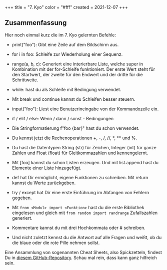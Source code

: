 +++
title = "7. Kyo"
color = "#fff"
created = 2021-12-07
+++

<script lang="ts">
  import Figure from '$lib/components/Figure.svelte';
</script>

## Zusammenfassung

Hier noch einmal kurz die im 7. Kyo gelernten Befehle:

- print("foo"): Gibt eine Zeile auf dem Bildschirm aus.

- for i in foo: Schleife zur Wiederholung einer Sequenz.

- range(a, b, c): Generiert eine interierbare Liste, welche super in Kombination mit der for-Schleife funktioniert.
  Der erste Wert steht für den Startwert, der zweite für den Endwert und der dritte für die Schrittweite.

- while: hast du als Schleife mit Bedingung verwendet.

- Mit break und continue kannst du Schleifen besser steuern.

- input("foo"): Liest eine Benutzerineingabe von der Kommandozeile ein.

- if / elif / else: Wenn / dann / sonst - Bedingungen

- Die Stringformatierung f"foo {bar}" hast du schon verwendet.

- Du kennst jetzt die Rechenoperationen +, -, /, //, \*, \*\* und %.

- Du hast die Datentypen String (str) für Zeichen, Integer (int) für ganze Zahlen und Float (float) für
  Gleitkommazahlen und kennengelernt.

- Mit [foo] kannst du schon Listen erzeugen. Und mit list.append hast du Elemente einer Liste hinzugefügt.

- def hat Dir ermöglicht, eigene Funktionen zu schreiben. Mit return kannst du Werte zurückgeben.

- try / except hat Dir eine erste Einführung im Abfangen von Fehlern gegeben.

- Mit `from <Modul> import <Funktion>` hast du die erste Bibliothek eingelesen und gleich mit
  `from random import randrange` Zufallszahlen generiert.

- Kommentare kannst du mit drei Hochkommata oder \# schreiben.

- Und nicht zuletzt kennst du die Antwort auf alle Fragen und weißt, ob du die blaue oder die rote Pille nehmen
  sollst.

Eine Ansammlung von sogenannten Cheat Sheets, also Spickzetteln, findest Du in [diesem GitHub-Repository](https://github.com/afizs/python-notes/blob/main/resources/cheatsheets.md). Schau mal rein, dass kann ganz hilfreich sein.
